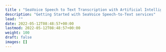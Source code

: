 ```yaml
---
title : "SeaVoice Speech to Text Transcription with Artificial Intelligence"
description: "Getting Started with SeaVoice Speech-to-Text services"
lead: ""
date: 2022-05-12T08:48:57+00:00
lastmod: 2022-05-12T08:48:57+00:00
weight: 100
draft: false
images: []
---
```

